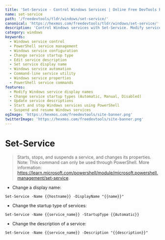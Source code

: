 ```yaml
---
title: 'Set-Service - Control Windows Services | Online Free DevTools by Hexmos'
name: set-service
path: '/freedevtools/tldr/windows/set-service/'
canonical: 'https://hexmos.com/freedevtools/tldr/windows/set-service/'
description: 'Control Windows services with Set-Service. Modify service properties like startup type and description using PowerShell. Free online tool, no registration required.'
category: windows
keywords:
  - Windows service control
  - PowerShell service management
  - Windows service configuration
  - Change service startup type
  - Edit service description
  - Set service display name
  - Windows service automation
  - Command-line service utility
  - Windows service properties
  - PowerShell service commands
features:
  - Modify Windows service display names
  - Change service startup types (Automatic, Manual, Disabled)
  - Update service descriptions
  - Start and stop Windows services using PowerShell
  - Suspend and resume Windows services
ogImage: 'https://hexmos.com/freedevtools/site-banner.png'
twitterImage: 'https://hexmos.com/freedevtools/site-banner.png'
---
```


# Set-Service

> Starts, stops, and suspends a service, and changes its properties.
> Note: This command can only be used through PowerShell.
> More information: <https://learn.microsoft.com/powershell/module/microsoft.powershell.management/set-service>.

- Change a display name:

`Set-Service -Name {{hostname}} -DisplayName "{{name}}"`

- Change the startup type of services:

`Set-Service -Name {{service_name}} -StartupType {{Automatic}}`

- Change the description of a service:

`Set-Service -Name {{service_name}} -Description "{{description}}"`
